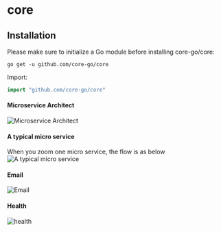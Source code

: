 # core
## Installation
Please make sure to initialize a Go module before installing core-go/core:

```shell
go get -u github.com/core-go/core
```

Import:
```go
import "github.com/core-go/core"
```

#### Microservice Architect
![Microservice Architect](https://camo.githubusercontent.com/cf46a1780520d3612f1d81b219b56a14428fc24bb4ae9f4eede169aa9c58bee8/68747470733a2f2f63646e2d696d616765732d312e6d656469756d2e636f6d2f6d61782f3830302f312a764b6565504f5f5543373369377466796d536d594e412e706e67)

#### A typical micro service
When you zoom one micro service, the flow is as below
![A typical micro service](https://camo.githubusercontent.com/581033268b9152e7ea8881904f533a51a29eeb3a63e8d6478540668c6e422ce3/68747470733a2f2f63646e2d696d616765732d312e6d656469756d2e636f6d2f6d61782f3830302f312a64396b79656b416251594278482d4336773338585a512e706e67)

#### Email
![Email](https://camo.githubusercontent.com/0fcd0826eea9b9883077ac1674e45c4eafa17e7abb02f8d2659fb30bc2b084e5/68747470733a2f2f63646e2d696d616765732d312e6d656469756d2e636f6d2f6d61782f3830302f312a2d6c486a7872355a4d6b4b634c6961746776364731672e706e67)

#### Health
![health](https://camo.githubusercontent.com/49287a63a0e1c52818c4321650b3f8cf2348d5f50108aed820cd6441fbb2574d/68747470733a2f2f63646e2d696d616765732d312e6d656469756d2e636f6d2f6d61782f3830302f312a6746457a416b7674666e51575665463265644b7767512e706e67)
